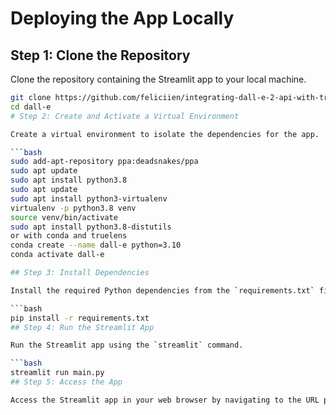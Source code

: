 # Deploying the App Locally

## Step 1: Clone the Repository

Clone the repository containing the Streamlit app to your local machine.

```bash
git clone https://github.com/feliciien/integrating-dall-e-2-api-with-trulens-elevating-image-generation-capabilities
cd dall-e
# Step 2: Create and Activate a Virtual Environment

Create a virtual environment to isolate the dependencies for the app.

```bash
sudo add-apt-repository ppa:deadsnakes/ppa
sudo apt update
sudo apt install python3.8
sudo apt update
sudo apt install python3-virtualenv
virtualenv -p python3.8 venv
source venv/bin/activate
sudo apt install python3.8-distutils
or with conda and truelens 
conda create --name dall-e python=3.10
conda activate dall-e

## Step 3: Install Dependencies

Install the required Python dependencies from the `requirements.txt` file.

```bash
pip install -r requirements.txt
## Step 4: Run the Streamlit App

Run the Streamlit app using the `streamlit` command.

```bash
streamlit run main.py
## Step 5: Access the App

Access the Streamlit app in your web browser by navigating to the URL provided by Streamlit, typically [http://localhost:8501](http://localhost:8501).


